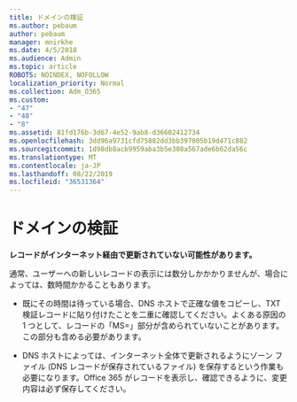 ```yaml
---
title: ドメインの検証
ms.author: pebaum
author: pebaum
manager: mnirkhe
ms.date: 4/5/2018
ms.audience: Admin
ms.topic: article
ROBOTS: NOINDEX, NOFOLLOW
localization_priority: Normal
ms.collection: Adm_O365
ms.custom:
- "47"
- "48"
- "8"
ms.assetid: 81fd176b-3d67-4e52-9ab8-d36602412734
ms.openlocfilehash: 3dd96a9731cfd75882dd3bb397005b19d471c882
ms.sourcegitcommit: 1d98db8acb9959aba3b5e308a567ade6b62da56c
ms.translationtype: MT
ms.contentlocale: ja-JP
ms.lasthandoff: 08/22/2019
ms.locfileid: "36531364"
---
```

# <a name="verify-your-domain"></a>ドメインの検証

 **レコードがインターネット経由で更新されていない可能性があります。**
  
通常、ユーザーへの新しいレコードの表示には数分しかかかりませんが、場合によっては、数時間かかることもあります。 
  
- 既にその時間は待っている場合、DNS ホストで正確な値をコピーし、TXT 検証レコードに貼り付けたことを二重に確認してください。よくある原因の 1 つとして、レコードの「MS=」部分が含められていないことがあります。この部分も含める必要があります。

- DNS ホストによっては、インターネット全体で更新されるようにゾーン ファイル (DNS レコードが保存されているファイル) を保存するという作業も必要になります。Office 365 がレコードを表示し、確認できるように、変更内容は必ず保存してください。
